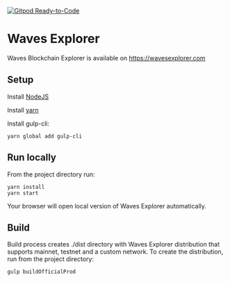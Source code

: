 [![Gitpod Ready-to-Code](https://img.shields.io/badge/Gitpod-Ready--to--Code-blue?logo=gitpod)](https://gitpod.io/#https://github.com/wavesplatform/WavesExplorerLite) 

# Waves Explorer

Waves Blockchain Explorer is available on https://wavesexplorer.com

## Setup

Install [NodeJS](https://nodejs.org/en/download/)

Install [yarn](https://yarnpkg.com/lang/en/docs/install/)

Install gulp-cli:
```
yarn global add gulp-cli
```

## Run locally

From the project directory run:

```
yarn install 
yarn start
```

Your browser will open local version of Waves Explorer automatically.

## Build

Build process creates ./dist directory with Waves Explorer distribution that supports mainnet, testnet and a custom network. 
To create the distribution, run from the project directory:
```
gulp buildOfficialProd
```

